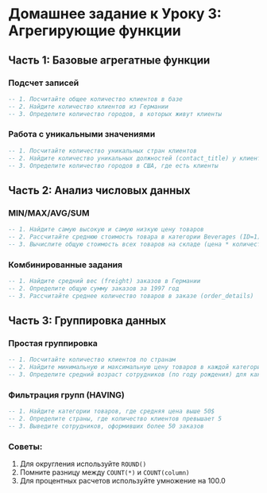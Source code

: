 # Домашнее задание к Уроку 3: Агрегирующие функции

## Часть 1: Базовые агрегатные функции
### Подсчет записей
```sql
-- 1. Посчитайте общее количество клиентов в базе
-- 2. Найдите количество клиентов из Германии
-- 3. Определите количество городов, в которых живут клиенты
```

### Работа с уникальными значениями
```sql
-- 1. Посчитайте количество уникальных стран клиентов
-- 2. Найдите количество уникальных должностей (contact_title) у клиентов
-- 3. Определите количество городов в США, где есть клиенты
```

## Часть 2: Анализ числовых данных
### MIN/MAX/AVG/SUM
```sql
-- 1. Найдите самую высокую и самую низкую цену товаров
-- 2. Рассчитайте среднюю стоимость товара в категории Beverages (ID=1)
-- 3. Вычислите общую стоимость всех товаров на складе (цена * количество)
```

### Комбинированные задания
```sql
-- 1. Найдите средний вес (freight) заказов в Германии
-- 2. Определите общую сумму заказов за 1997 год
-- 3. Рассчитайте среднее количество товаров в заказе (order_details)
```

## Часть 3: Группировка данных
### Простая группировка
```sql
-- 1. Посчитайте количество клиентов по странам
-- 2. Найдите минимальную и максимальную цену товаров в каждой категории
-- 3. Определите средний возраст сотрудников (по году рождения) для каждой должности
```

### Фильтрация групп (HAVING)
```sql
-- 1. Найдите категории товаров, где средняя цена выше 50$
-- 2. Определите страны, где количество клиентов превышает 5
-- 3. Выведите сотрудников, оформивших более 50 заказов
```

### Советы:
1. Для округления используйте `ROUND()`
2. Помните разницу между `COUNT(*)` и `COUNT(column)`
3. Для процентных расчетов используйте умножение на 100.0
